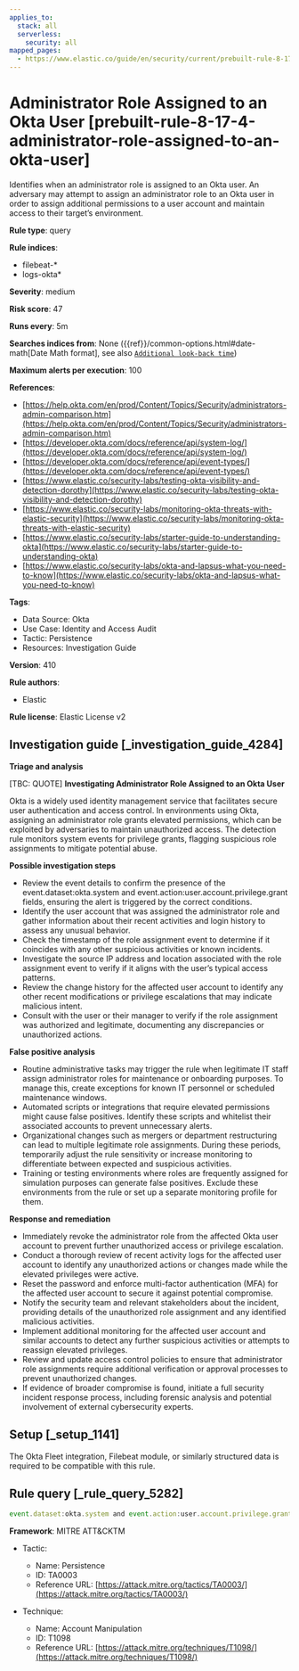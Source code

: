 ```yaml
---
applies_to:
  stack: all
  serverless:
    security: all
mapped_pages:
  - https://www.elastic.co/guide/en/security/current/prebuilt-rule-8-17-4-administrator-role-assigned-to-an-okta-user.html
---
```


# Administrator Role Assigned to an Okta User [prebuilt-rule-8-17-4-administrator-role-assigned-to-an-okta-user]

Identifies when an administrator role is assigned to an Okta user. An adversary may attempt to assign an administrator role to an Okta user in order to assign additional permissions to a user account and maintain access to their target’s environment.

**Rule type**: query

**Rule indices**:

* filebeat-*
* logs-okta*

**Severity**: medium

**Risk score**: 47

**Runs every**: 5m

**Searches indices from**: None ({{ref}}/common-options.html#date-math[Date Math format], see also [`Additional look-back time`](docs-content://solutions/security/detect-and-alert/create-detection-rule.md#rule-schedule))

**Maximum alerts per execution**: 100

**References**:

* [https://help.okta.com/en/prod/Content/Topics/Security/administrators-admin-comparison.htm](https://help.okta.com/en/prod/Content/Topics/Security/administrators-admin-comparison.htm)
* [https://developer.okta.com/docs/reference/api/system-log/](https://developer.okta.com/docs/reference/api/system-log/)
* [https://developer.okta.com/docs/reference/api/event-types/](https://developer.okta.com/docs/reference/api/event-types/)
* [https://www.elastic.co/security-labs/testing-okta-visibility-and-detection-dorothy](https://www.elastic.co/security-labs/testing-okta-visibility-and-detection-dorothy)
* [https://www.elastic.co/security-labs/monitoring-okta-threats-with-elastic-security](https://www.elastic.co/security-labs/monitoring-okta-threats-with-elastic-security)
* [https://www.elastic.co/security-labs/starter-guide-to-understanding-okta](https://www.elastic.co/security-labs/starter-guide-to-understanding-okta)
* [https://www.elastic.co/security-labs/okta-and-lapsus-what-you-need-to-know](https://www.elastic.co/security-labs/okta-and-lapsus-what-you-need-to-know)

**Tags**:

* Data Source: Okta
* Use Case: Identity and Access Audit
* Tactic: Persistence
* Resources: Investigation Guide

**Version**: 410

**Rule authors**:

* Elastic

**Rule license**: Elastic License v2

## Investigation guide [_investigation_guide_4284]

**Triage and analysis**

[TBC: QUOTE]
**Investigating Administrator Role Assigned to an Okta User**

Okta is a widely used identity management service that facilitates secure user authentication and access control. In environments using Okta, assigning an administrator role grants elevated permissions, which can be exploited by adversaries to maintain unauthorized access. The detection rule monitors system events for privilege grants, flagging suspicious role assignments to mitigate potential abuse.

**Possible investigation steps**

* Review the event details to confirm the presence of the event.dataset:okta.system and event.action:user.account.privilege.grant fields, ensuring the alert is triggered by the correct conditions.
* Identify the user account that was assigned the administrator role and gather information about their recent activities and login history to assess any unusual behavior.
* Check the timestamp of the role assignment event to determine if it coincides with any other suspicious activities or known incidents.
* Investigate the source IP address and location associated with the role assignment event to verify if it aligns with the user’s typical access patterns.
* Review the change history for the affected user account to identify any other recent modifications or privilege escalations that may indicate malicious intent.
* Consult with the user or their manager to verify if the role assignment was authorized and legitimate, documenting any discrepancies or unauthorized actions.

**False positive analysis**

* Routine administrative tasks may trigger the rule when legitimate IT staff assign administrator roles for maintenance or onboarding purposes. To manage this, create exceptions for known IT personnel or scheduled maintenance windows.
* Automated scripts or integrations that require elevated permissions might cause false positives. Identify these scripts and whitelist their associated accounts to prevent unnecessary alerts.
* Organizational changes such as mergers or department restructuring can lead to multiple legitimate role assignments. During these periods, temporarily adjust the rule sensitivity or increase monitoring to differentiate between expected and suspicious activities.
* Training or testing environments where roles are frequently assigned for simulation purposes can generate false positives. Exclude these environments from the rule or set up a separate monitoring profile for them.

**Response and remediation**

* Immediately revoke the administrator role from the affected Okta user account to prevent further unauthorized access or privilege escalation.
* Conduct a thorough review of recent activity logs for the affected user account to identify any unauthorized actions or changes made while the elevated privileges were active.
* Reset the password and enforce multi-factor authentication (MFA) for the affected user account to secure it against potential compromise.
* Notify the security team and relevant stakeholders about the incident, providing details of the unauthorized role assignment and any identified malicious activities.
* Implement additional monitoring for the affected user account and similar accounts to detect any further suspicious activities or attempts to reassign elevated privileges.
* Review and update access control policies to ensure that administrator role assignments require additional verification or approval processes to prevent unauthorized changes.
* If evidence of broader compromise is found, initiate a full security incident response process, including forensic analysis and potential involvement of external cybersecurity experts.


## Setup [_setup_1141]

The Okta Fleet integration, Filebeat module, or similarly structured data is required to be compatible with this rule.


## Rule query [_rule_query_5282]

```js
event.dataset:okta.system and event.action:user.account.privilege.grant
```

**Framework**: MITRE ATT&CKTM

* Tactic:

    * Name: Persistence
    * ID: TA0003
    * Reference URL: [https://attack.mitre.org/tactics/TA0003/](https://attack.mitre.org/tactics/TA0003/)

* Technique:

    * Name: Account Manipulation
    * ID: T1098
    * Reference URL: [https://attack.mitre.org/techniques/T1098/](https://attack.mitre.org/techniques/T1098/)



